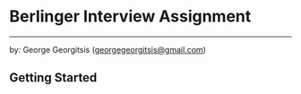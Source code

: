 # Berlinger Interview Assignment
---
by:
George Georgitsis (georgegeorgitsis@gmail.com)

## Getting Started
